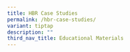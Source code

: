 ```yaml
---
title: HBR Case Studies
permalink: /hbr-case-studies/
variant: tiptap
description: ""
third_nav_title: Educational Materials
---
```

